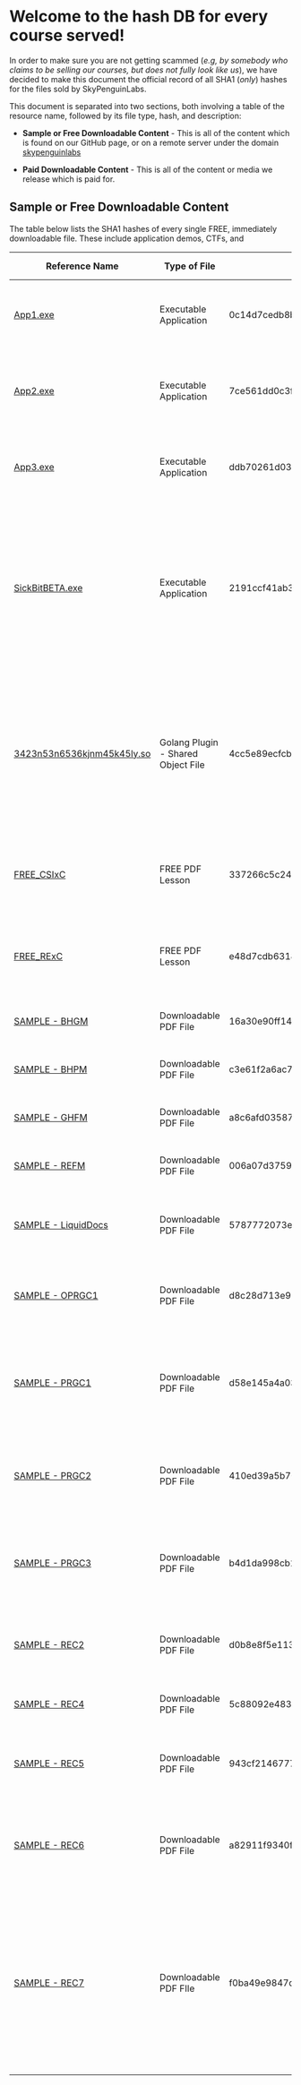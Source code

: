 # Welcome to the hash DB for every course served!

In order to make sure you are not getting scammed (*e.g, by somebody who claims to be selling our courses, but does not fully look like us*), we have decided to make this document the official record of all SHA1 (*only*) hashes for the files sold by SkyPenguinLabs.

This document is separated into two sections, both involving a table of the resource name, followed by its file type, hash, and description:

* **Sample or Free Downloadable Content** - This is all of the content which is found on our GitHub page, or on a remote server under the domain [skypenguinlabs](https://skypenguinlabs.wtf)

* **Paid Downloadable Content** - This is all of the content or media we release which is paid for. 


## Sample or Free Downloadable Content 
The table below lists the SHA1 hashes of every single FREE, immediately downloadable file. These include application demos, CTFs, and 

| Reference Name | Type of File  | Sha-1 Hash | Description of Hash Relation | 
| ------------- | ------------- | ---------- | ---------------------------- | 
| [App1.exe](https://skypenguinlabs.wtf/DownloadableCourseApps/PRGC3/App1.exe)  | Executable Application | 0c14d7cedb8b332a41c215ec6d97d1fb0171739b | This hash resembles an ElectronJS application built for the PRGC3 course. 
| [App2.exe](https://skypenguinlabs.wtf/DownloadableCourseApps/PRGC3/App2.exe)  | Executable Application | 7ce561dd0c3fffcb0d6900228ea970272f8d0af4 | This hash resmebles another ElectronJS application built for the PRGC3 course. 
| [App3.exe](https://skypenguinlabs.wtf/DownloadableCourseApps/PRGC3/App3.exe)  | Executable Application | ddb70261d03eded7ecd263eb5719c8c45deb8ac1 | This is the FINAL hash of the PRGC3 app set. Another ElectronJS application 
| [SickBitBETA.exe](https://github.com/SkyPenguinLabs/SPL-CourseDemos/blob/main/CourseResources/CourseDemoApps/REC6%20-%20How%20to%20analyze%20GUIs%20built%20for%20Windows/GUI/SickBitBETA.exe) | Executable Application | 2191ccf41ab329bc283001642f6b7903bb24f8a1 | This is the skeletal version of the SickBit CTF. An entire playground, GUI, Windows only application flooded with fun vulnerabilities. This demo was used for the REC6 course, how to analyze GUIs built fro Windows  
| [3423n53n6536kjnm45k45ly.so](https://skypenguinlabs.wtf/DownloadableCourseApps/GolangCtfREC7/3423n53n6536kjnm45k45ly.so) | Golang Plugin - Shared Object File | 4cc5e89ecfcba849602c8d869f4aeb0cfeb1e4c0 | This is the hash that resembles the first every Golang, CTF styled course we have to offer and it involves reverse engineering & invoking unknown, blackboxed plugins like this one! 
| [FREE_CSIxC](https://github.com/SkyPenguinLabs/SPL-CourseDemos/blob/main/Free_Lessons/CompSci/FREE_CSIxC%20-%20Steganography%20for%20Beginners%20(1).pdf) | FREE PDF Lesson | 337266c5c24d2b3dc8261d19e7b67dad548a21b6 | This lesson walked through steganography for those who have never heard of it in their lives! |
| [FREE_RExC](https://github.com/SkyPenguinLabs/SPL-CourseDemos/blob/main/Free_Lessons/RE/FREE_RExC%20-%20Knowing%20File%20Types%20in%20RE%20Helps%20You%2C%20Trust.....pdf) | FREE PDF Lesson | e48d7cdb631825917d5ba2791f62ddea37f8b22b | This was a full free lesson that walked people through the importance of file types during RE applications 
| [SAMPLE - BHGM](https://github.com/SkyPenguinLabs/SPL-CourseDemos/blob/main/EbookSamples/%5BDEMO%5D%20Black%20Hat%20Go%20Manual%20%5BDEMO%5D.pdf) | Downloadable PDF File | 16a30e90ff14717c43ed1cac8f5602f0302f0df2 | Hash of the Black Hat Go Manual SAMPLE document
| [SAMPLE - BHPM](https://github.com/SkyPenguinLabs/SPL-CourseDemos/blob/main/EbookSamples/%5BDEMO%5D%20Black%20Hat%20Python%20Manual%20%5BDEMO%5D.pdf) | Downloadable PDF File | c3e61f2a6ac770244b49e4cc3043fdf7eabb53df | Black Hat Python Manual SAMPLE document hash 
| [SAMPLE - GHFM](https://github.com/SkyPenguinLabs/SPL-CourseDemos/blob/main/EbookSamples/%5BDEMO%5D%20Game%20Hackers%20Field%20Manual%20%5BDEMO%5D.pdf) | Downloadable PDF File | a8c6afd0358797e7df70da50888709a8b49c11d4 | Game Hackers Field Manual SAMPLE document hash 
| [SAMPLE - REFM](https://github.com/SkyPenguinLabs/SPL-CourseDemos/blob/main/EbookSamples/%5BDEMO%5D%20Reverse%20Engineers%20Field%20Manual%20%5BDEMO%5D.pdf) | Downloadable PDF File | 006a07d375973aaeffcbb05f44720db89add633a | Reverse Engineers Field Manual SAMPLE document hash 
| [SAMPLE - LiquidDocs](https://github.com/SkyPenguinLabs/SPL-CourseDemos/blob/main/EbookSamples/%5BDEMO%5D%20Liquid%20Docs%20Vol%20.1%20-%20Season%201%20_%20SkyPenguinLabs%20%5BDEMO%5D.pdf) | Downloadable PDF File | 5787772073e5d5e1da31cd8786d3d5fa876c340d | The sha1 hash of the contents inside of the demo LiquidDocs documentation  
| [SAMPLE - OPRGC1](https://github.com/SkyPenguinLabs/SPL-CourseDemos/blob/main/CourseSamples/Development%20Lesson%20SAMPLES/%5BSAMPLE%5D%20OPRGC1%20-%20Proper%20Offensive%20Tooling%20%26%20Development%20Introduction%20%5BSAMPLE%5D.pdf) | Downloadable PDF File | d8c28d713e935eed51fe2ca6d743afe52785ae75 | The Sha1 hash for the proper offensive tooling & development intro course SAMPLE
| [SAMPLE - PRGC1](https://github.com/SkyPenguinLabs/SPL-CourseDemos/blob/main/CourseSamples/Development%20Lesson%20SAMPLES/%5BSAMPLE%5D%20PRGC1%20-%20Go%20Modules%20In%20Depth%20For%20Beginners%20%5BSAMPLE%5D.pdf) | Downloadable PDF File | d58e145a4a036ba1547d8a180ec9c81f7718bf6f | The hash for the very first programming course SAMPLE released by SkyPenguinLabs on Golang modules for beginners 
| [SAMPLE - PRGC2](https://github.com/SkyPenguinLabs/SPL-CourseDemos/blob/main/CourseSamples/Development%20Lesson%20SAMPLES/%5BSAMPLE%5D%20PRGC2%20-%20Learn%20How%20To%20Utilize%20Go's%20STD%20Lib%20To%20Optimize%20Applications%20%5BSAMPLE%5D.pdf) | Downloadable PDF File | 410ed39a5b70227cf39ddd09ee2628964d249ca0 | The hash for the contents of the course SAMPLE of 'Learn how to utilize gos std lib to optimize applications' 
| [SAMPLE - PRGC3]() | Downloadable PDF File | b4d1da998cb1c43bd0a87338c62545cf1de395ef | Hash of the third programming course SAMPLE, which talks about how frontend validation shines in UX 
| [SAMPLE - REC2](https://github.com/SkyPenguinLabs/SPL-CourseDemos/blob/main/CourseSamples/Engineering%20%26%20Reverse%20Engineering%20Lesson%20SAMPLES/%5BSAMPLE%5D%20%20REC2%20-%20How%20Mathematics%20Is%20Applied%20To%20Reverse%20Engineering%20%5BSAMPLE%5D.pdf) | Downloadable PDF File | d0b8e8f5e113bb68679c96c1f910be2a05c436d0 | How mathematics is applied to reverse engineering. Sample 
| [SAMPLE - REC4](https://github.com/SkyPenguinLabs/SPL-CourseDemos/blob/main/CourseSamples/Engineering%20%26%20Reverse%20Engineering%20Lesson%20SAMPLES/%5BSAMPLE%5D%20REC4%20-%20Time%20Managing%20The%20Reversing%20Process%20%5BSAMPLE%5D.pdf) | Downloadable PDF File | 5c88092e4833143beffc09d8a10b59b1f1e2f9c2 | Time managing the reverse engineering process. Sample 
| [SAMPLE - REC5](https://github.com/SkyPenguinLabs/SPL-CourseDemos/blob/main/CourseSamples/Engineering%20%26%20Reverse%20Engineering%20Lesson%20SAMPLES/%5BSAMPLE%5D%20REC5%20-%20Static%20Analysis%20for%20Ethereum%20Detection%20using%20Go%20w_ELF%20%5BSAMPLE%5D%20(2).pdf) | Downloadable PDF File | 943cf21467775bc66eca17975d17c71b822f74ce | REC5 course demo, which speaks on using Golang for static analysis of ELF files 
| [SAMPLE - REC6](https://github.com/SkyPenguinLabs/SPL-CourseDemos/blob/main/CourseSamples/Engineering%20%26%20Reverse%20Engineering%20Lesson%20SAMPLES/_%5BSAMPLE%5D%20REC6%20-%20How%20to%20analyze%20GUI%20components%20built%20for%20x64%2C%20Windows%20%20%5BSAMPLE%5D%20(1).pdf) | Downloadable PDF File | a82911f9340fac09ef298c3fe6e499f55dc3494a | REC6, teaches how to analyze GUI components built for x64, Windows. This is the hash for the demo 
| [SAMPLE - REC7](https://github.com/SkyPenguinLabs/SPL-CourseDemos/blob/main/CourseSamples/Engineering%20%26%20Reverse%20Engineering%20Lesson%20SAMPLES/%5BDEMO%5D%20REC7%20-%20Reverse%20Engineering%20Blackboxed%20Golang%20Plugins%20%5BDEMO%5D.pdf) | Downloadable PDF FIle | f0ba49e9847d5b3a888c5da2a2302f1864bb88ca | REC7, teaches how to take golang plugins to the next level by reverse engineering them. Additionally, first paid article starting from 8/17/2025 that uses the new format and watermarking standards! Woop Woop! ^_^ 

